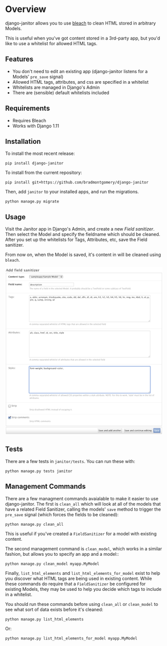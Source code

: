 Overview
========

django-janitor allows you to use [bleach](https://bleach.readthedocs.io/)
to clean HTML stored in arbitrary Models.

This is useful when you've got content stored in a 3rd-party app, but
you'd like to use a whitelist for allowed HTML tags.

## Features

* You don't need to edit an existing app (django-janitor listens for a Models'
  `pre_save` signal)
* Allowed HTML tags, attributes, and css are specified in a whitelist
* Whitelists are managed in Django's Admin
* There are (sensible) default whitelists included

## Requirements

* Requires Bleach
* Works with Django 1.11

## Installation

To install the most recent release:

    pip install django-janitor

To install from the current repository:

    pip install git+https://github.com/bradmontgomery/django-janitor

Then, add `janitor` to your installed apps, and run the migrations.

    python manage.py migrate


## Usage

Visit the Janitor app in Django's Admin, and create a new *Field sanitizer*.
Then select the Model and specify the fieldname which should be cleaned. After
you set up the whitelists for Tags, Attributes, etc, save the Field sanitizer.

From now on, when the Model is saved, it's content in will be cleaned using `bleach`.

![screensho](https://raw.githubusercontent.com/bradmontgomery/django-janitor/master/screenshot.png)


## Tests

There are a few tests in `janitor/tests`. You can run these with:

    python manage.py tests janitor


## Management Commands

There are a few managment commands avaialable to make it easier to use
django-janitor. The first is `clean_all` which will look at all of the models
that have a related Field Sanitizer, calling the models' `save` method to
trigger the `pre_save` signal (which forces the fields
to be cleaned):

    python manage.py clean_all

This is useful if you've created a `FieldSanitizer` for a model with
existing content.

The second management command is `clean_model`, which works in a similar
fashion, but allows you to specify an app and a model::

    python manage.py clean_model myapp.MyModel

Finally, `list_html_elements` and `list_html_elements_for_model` exist to
help you discover what HTML tags are being used in existing content. While
these commands do require that a `FieldSanitizer` be configured for existing
Models, they may be used to help you decide which tags to include in a
whitelist.

You should run these commands before using `clean_all` or `clean_model` to
see what sort of data exists before it's cleaned:

    python manage.py list_html_elements

Or:

    python manage.py list_html_elements_for_model myapp.MyModel

